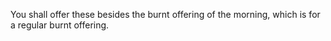 You shall offer these besides the burnt offering of the morning, which is for a regular burnt offering.
